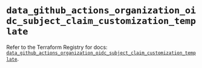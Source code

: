 # `data_github_actions_organization_oidc_subject_claim_customization_template`

Refer to the Terraform Registry for docs: [`data_github_actions_organization_oidc_subject_claim_customization_template`](https://registry.terraform.io/providers/integrations/github/6.2.0/docs/data-sources/actions_organization_oidc_subject_claim_customization_template).
